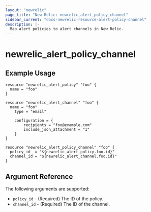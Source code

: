 ```yaml
---
layout: "newrelic"
page_title: "New Relic: newrelic_alert_policy_channel"
sidebar_current: "docs-newrelic-resource-alert-policy-channel"
description: |-
  Map alert policies to alert channels in New Relic.
---
```


# newrelic\_alert\_policy\_channel

## Example Usage

```
resource "newrelic_alert_policy" "foo" {
  name = "foo"
}

resource "newrelic_alert_channel" "foo" {
  name = "foo"
	type = "email"

	configuration = {
		recipients = "foo@example.com"
		include_json_attachment = "1"
	}
}

resource "newrelic_alert_policy_channel" "foo" {
  policy_id  = "${newrelic_alert_policy.foo.id}"
  channel_id = "${newrelic_alert_channel.foo.id}"
}
```

## Argument Reference

The following arguments are supported:

  * `policy_id` - (Required) The ID of the policy.
  * `channel_id` - (Required) The ID of the channel.
